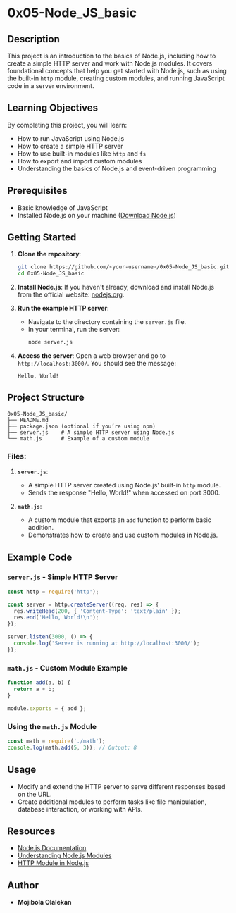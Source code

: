 # 0x05-Node_JS_basic

## Description
This project is an introduction to the basics of Node.js, including how to create a simple HTTP server and work with Node.js modules. It covers foundational concepts that help you get started with Node.js, such as using the built-in `http` module, creating custom modules, and running JavaScript code in a server environment.

## Learning Objectives
By completing this project, you will learn:
- How to run JavaScript using Node.js
- How to create a simple HTTP server
- How to use built-in modules like `http` and `fs`
- How to export and import custom modules
- Understanding the basics of Node.js and event-driven programming

## Prerequisites
- Basic knowledge of JavaScript
- Installed Node.js on your machine ([Download Node.js](https://nodejs.org/))

## Getting Started

1. **Clone the repository**:
   ```bash
   git clone https://github.com/<your-username>/0x05-Node_JS_basic.git
   cd 0x05-Node_JS_basic
   ```

2. **Install Node.js**:
   If you haven't already, download and install Node.js from the official website: [nodejs.org](https://nodejs.org/).

3. **Run the example HTTP server**:
   - Navigate to the directory containing the `server.js` file.
   - In your terminal, run the server:
     ```bash
     node server.js
     ```

4. **Access the server**:
   Open a web browser and go to `http://localhost:3000/`. You should see the message:
   ```
   Hello, World!
   ```

## Project Structure
```
0x05-Node_JS_basic/
├── README.md
├── package.json (optional if you’re using npm)
├── server.js    # A simple HTTP server using Node.js
└── math.js      # Example of a custom module
```

### Files:

1. **`server.js`**:
   - A simple HTTP server created using Node.js' built-in `http` module.
   - Sends the response "Hello, World!" when accessed on port 3000.

2. **`math.js`**:
   - A custom module that exports an `add` function to perform basic addition.
   - Demonstrates how to create and use custom modules in Node.js.

## Example Code

### `server.js` - Simple HTTP Server
```js
const http = require('http');

const server = http.createServer((req, res) => {
  res.writeHead(200, { 'Content-Type': 'text/plain' });
  res.end('Hello, World!\n');
});

server.listen(3000, () => {
  console.log('Server is running at http://localhost:3000/');
});
```

### `math.js` - Custom Module Example
```js
function add(a, b) {
  return a + b;
}

module.exports = { add };
```

### Using the `math.js` Module
```js
const math = require('./math');
console.log(math.add(5, 3)); // Output: 8
```

## Usage
- Modify and extend the HTTP server to serve different responses based on the URL.
- Create additional modules to perform tasks like file manipulation, database interaction, or working with APIs.

## Resources
- [Node.js Documentation](https://nodejs.org/en/docs/)
- [Understanding Node.js Modules](https://nodejs.org/api/modules.html)
- [HTTP Module in Node.js](https://nodejs.org/api/http.html)

## Author
- **Mojibola Olalekan** 
